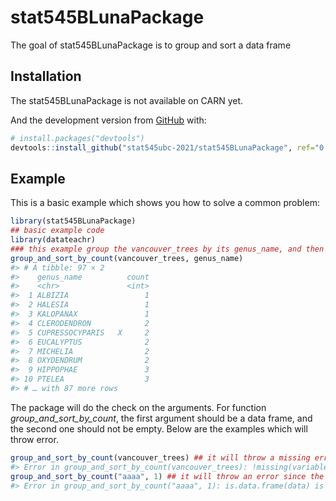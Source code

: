 
<!-- README.md is generated from README.Rmd. Please edit that file -->

# stat545BLunaPackage

<!-- badges: start -->
<!-- badges: end -->

The goal of stat545BLunaPackage is to group and sort a data frame

## Installation

The stat545BLunaPackage is not available on CARN yet.

And the development version from [GitHub](https://github.com/) with:

``` r
# install.packages("devtools")
devtools::install_github("stat545ubc-2021/stat545BLunaPackage", ref="0.1.0")
```

## Example

This is a basic example which shows you how to solve a common problem:

``` r
library(stat545BLunaPackage)
## basic example code
library(datateachr)
### this example group the vancouver_trees by its genus_name, and then sort by the count
group_and_sort_by_count(vancouver_trees, genus_name)
#> # A tibble: 97 × 2
#>    genus_name          count
#>    <chr>               <int>
#>  1 ALBIZIA                 1
#>  2 HALESIA                 1
#>  3 KALOPANAX               1
#>  4 CLERODENDRON            2
#>  5 CUPRESSOCYPARIS   X     2
#>  6 EUCALYPTUS              2
#>  7 MICHELIA                2
#>  8 OXYDENDRUM              2
#>  9 HIPPOPHAE               3
#> 10 PTELEA                  3
#> # … with 87 more rows
```

The package will do the check on the arguments. For function
*group_and_sort_by_count*, the first argument should be a data frame,
and the second one should not be empty. Below are the examples which
will throw error.

``` r
group_and_sort_by_count(vancouver_trees) ## it will throw a missing error since the second argument is missing
#> Error in group_and_sort_by_count(vancouver_trees): !missing(variable_names) is not TRUE
group_and_sort_by_count("aaaa", 1) ## it will throw an error since the first argument is not a data frame
#> Error in group_and_sort_by_count("aaaa", 1): is.data.frame(data) is not TRUE
```
